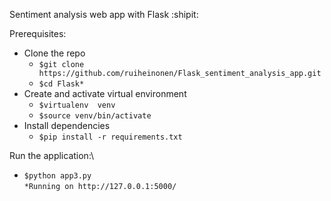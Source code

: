 Sentiment analysis web app with Flask :shipit:

Prerequisites:
 - Clone the repo
   - `$git clone https://github.com/ruiheinonen/Flask_sentiment_analysis_app.git`
   - `$cd Flask*`
 - Create and activate virtual environment
   - `$virtualenv  venv`
   - `$source venv/bin/activate`
 - Install dependencies 
   - `$pip install -r requirements.txt`

Run the application:\
- `$python app3.py`\
`*Running on http://127.0.0.1:5000/`
